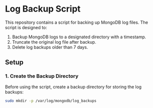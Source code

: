 # Log Backup Script

This repository contains a script for backing up MongoDB log files. The script is designed to:

1. Backup MongoDB logs to a designated directory with a timestamp.
2. Truncate the original log file after backup.
3. Delete log backups older than 7 days.

## Setup

### 1. Create the Backup Directory

Before using the script, create a backup directory for storing the log backups:

```bash
sudo mkdir -p /var/log/mongodb/log_backups
